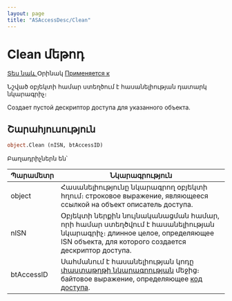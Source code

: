 ```yaml
---
layout: page
title: "ASAccessDesc/Clean"
---
```


# Clean մեթոդ

[Տես նաև ](../AsAccessDesc.md) Օրինակ [Применяется к](../AsAccessDesc.md)


Նշված օբյեկտի համար ստեղծում է հասանելիության դատարկ նկարագրիչ։

Создает пустой дескриптор доступа для указанного объекта.


## Շարահյուսություն

```vb
object.Clean (nISN, btAccessID)
```

Բաղադրիչներն են՝


| Պարամետր | Նկարագրություն |
|--|--|
| object | Հասանելիությունը նկարագրող օբյեկտի հղում։ строковое выражение, являющееся ссылкой на объект описатель доступа. |
| nISN | Օբյեկտի ներքին նույնականացման համար, որի համար ստեղծվում է հասանելիության նկարագրիչ։ длинное целое, определяющее ISN объекта, для которого создается дескриптор доступа. |
| btAccessID |Սահմանում է հասանելիության կոդը [փաստաթղթի նկարագրության](../../Defs/doc.md) մեջից։  байтовое выражение, определяющее [код доступа](../../Defs/doc.md). |

